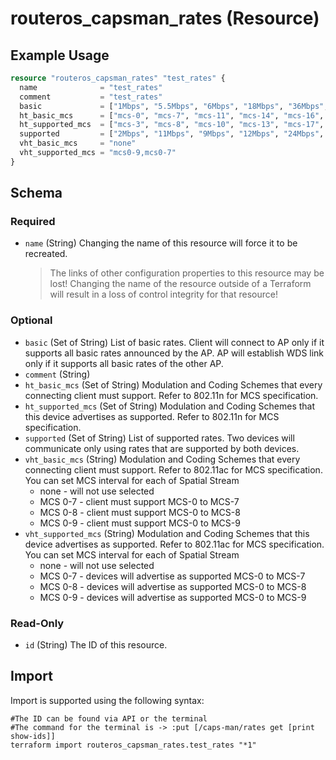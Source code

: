 # routeros_capsman_rates (Resource)


## Example Usage
```terraform
resource "routeros_capsman_rates" "test_rates" {
  name              = "test_rates"
  comment           = "test_rates"
  basic             = ["1Mbps", "5.5Mbps", "6Mbps", "18Mbps", "36Mbps", "54Mbps"]
  ht_basic_mcs      = ["mcs-0", "mcs-7", "mcs-11", "mcs-14", "mcs-16", "mcs-21"]
  ht_supported_mcs  = ["mcs-3", "mcs-8", "mcs-10", "mcs-13", "mcs-17", "mcs-18"]
  supported         = ["2Mbps", "11Mbps", "9Mbps", "12Mbps", "24Mbps", "48Mbps"]
  vht_basic_mcs     = "none"
  vht_supported_mcs = "mcs0-9,mcs0-7"
}
```

<!-- schema generated by tfplugindocs -->
## Schema

### Required

- `name` (String) Changing the name of this resource will force it to be recreated.
	> The links of other configuration properties to this resource may be lost!
	> Changing the name of the resource outside of a Terraform will result in a loss of control integrity for that resource!

### Optional

- `basic` (Set of String) List of basic rates. Client will connect to AP only if it supports all basic rates announced by the AP. AP will establish WDS link only if it supports all basic rates of the other AP.
- `comment` (String)
- `ht_basic_mcs` (Set of String) Modulation and Coding Schemes that every connecting client must support. Refer to 802.11n for MCS specification.
- `ht_supported_mcs` (Set of String) Modulation and Coding Schemes that this device advertises as supported. Refer to 802.11n for MCS specification.
- `supported` (Set of String) List of supported rates. Two devices will communicate only using rates that are supported by both devices.
- `vht_basic_mcs` (String) Modulation and Coding Schemes that every connecting client must support. Refer to 802.11ac for MCS specification. You can set MCS interval for each of Spatial Stream
  * none - will not use selected
  * MCS 0-7 - client must support MCS-0 to MCS-7
  * MCS 0-8 - client must support MCS-0 to MCS-8
  * MCS 0-9 - client must support MCS-0 to MCS-9
- `vht_supported_mcs` (String) Modulation and Coding Schemes that this device advertises as supported. Refer to 802.11ac for MCS specification. You can set MCS interval for each of Spatial Stream
  * none - will not use selected
  * MCS 0-7 - devices will advertise as supported MCS-0 to MCS-7
  * MCS 0-8 - devices will advertise as supported MCS-0 to MCS-8
  * MCS 0-9 - devices will advertise as supported MCS-0 to MCS-9

### Read-Only

- `id` (String) The ID of this resource.

## Import
Import is supported using the following syntax:
```shell
#The ID can be found via API or the terminal
#The command for the terminal is -> :put [/caps-man/rates get [print show-ids]]
terraform import routeros_capsman_rates.test_rates "*1"
```
